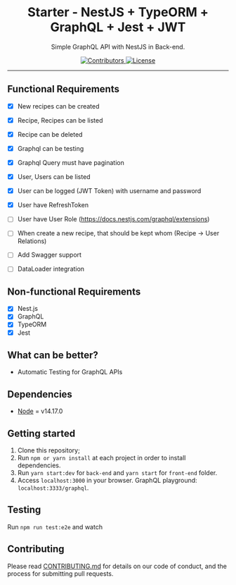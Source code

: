 <h1 align="center">
Starter - NestJS + TypeORM + GraphQL + Jest + JWT
</h1>

<p align="center">Simple GraphQL API with NestJS in Back-end. </p>

<p align="center">
  <a href="https://github.com/Rocketseat/youtube-challenge-nestjs-graphql/graphs/contributors">
    <img src="https://img.shields.io/github/contributors/tamert/nest-typeorm-graphql-jest?color=%237159c1&logoColor=%237159c1&style=flat" alt="Contributors">
  </a>
  <a href="https://opensource.org/licenses/MIT">
    <img src="https://img.shields.io/github/license/tamert/nest-typeorm-graphql-jest?color=%237159c1&logo=mit" alt="License">
  </a>
</p>

<hr>


## Functional Requirements

- [x] New recipes can be created
- [x] Recipe, Recipes can be listed
- [x] Recipe can be deleted 
- [x] Graphql can be testing
- [x] Graphql Query must have pagination
- [x] User, Users can be listed
- [x] User can be logged (JWT Token) with username and password
- [X] User have RefreshToken  
- [ ] User have User Role (https://docs.nestjs.com/graphql/extensions)
- [ ] When create a new recipe, that should be kept whom (Recipe -> User Relations)
- [ ] Add Swagger support
- [ ] DataLoader integration


## Non-functional Requirements

- [x] Nest.js
- [x] GraphQL
- [x] TypeORM
- [x] Jest

## What can be better?

- Automatic Testing for GraphQL APIs

## Dependencies

- [Node](https://nodejs.org/en/) = v14.17.0

## Getting started

1. Clone this repository;<br />
2. Run `npm or yarn install` at each project in order to install dependencies.<br />
3. Run `yarn start:dev` for `back-end` and `yarn start` for `front-end` folder.<br />
4. Access `localhost:3000` in your browser. GraphQL playground: `localhost:3333/graphql`.<br />

## Testing

Run `npm run test:e2e` and watch 

## Contributing

Please read [CONTRIBUTING.md](CONTRIBUTING.md) for details on our code of conduct, and the process for submitting pull requests.
